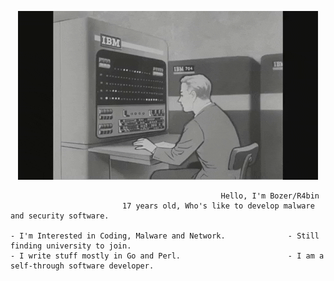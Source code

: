 <p align="center">
    <img src="1.gif" alt="----">
</p>

                                                   Hello, I'm Bozer/R4bin
                             17 years old, Who's like to develop malware and security software.

    - I'm Interested in Coding, Malware and Network.              - Still finding university to join.
    - I write stuff mostly in Go and Perl.                        - I am a self-through software developer. 
